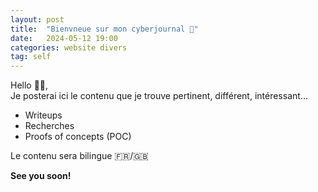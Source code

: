 ```yaml
---
layout: post
title:  "Bienvneue sur mon cyberjournal 📖"
date:   2024-05-12 19:00
categories: website divers
tag: self
---
```

Hello 👋🏻,  
Je posterai ici le contenu que je trouve pertinent, différent, intéressant...

- Writeups
- Recherches
- Proofs of concepts (POC)

Le contenu sera bilingue 🇫🇷/🇬🇧

**See you soon!**
